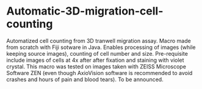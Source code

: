 # Automatic-3D-migration-cell-counting
Automatized cell counting from 3D tranwell migration assay. Macro made from scratch with Fiji sotware in Java. Enables processing of images (while keeping source images), counting of cell number and size. 
Pre-requisite include images of cells at 4x after after fixation and staining with violet crystal. This macro was tested on images taken with ZEISS Microscope Software ZEN (even though AxioVision software is recommended to avoid crashes and hours of pain and blood tears). To be announced. 
